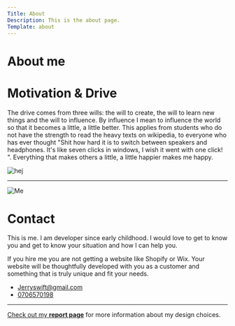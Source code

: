 ```yaml
---
Title: About
Description: This is the about page.
Template: about
---
```




<div class="about-container">
   <h1>About me</h1>
 


<div class="motivation-container">
        <h1>Motivation & Drive</h1>
        <p> The drive comes from three wills: the will to create, the will to learn new things and the will to influence. By influence I mean to influence the world so that it becomes a little, a little better. This applies from students who do not have the strength to read the heavy texts on wikipedia, to everyone who has ever thought "Shit how hard it is to switch between speakers and headphones. It's like seven clicks in windows, I wish it went with one click! ". Everything that makes others a little, a little happier makes me happy. </p>
</div>
<picture>
        <source media="(min-width: 668px)" srcset="../projekt/image/colors.jpg&w=300" alt="Me">
        <source media="(min-width: 376px)" srcset="../projekt/image/colors.jpg&w=250" alt="Me"> 
        <img src="../projekt/image/colors.jpg&w=300" alt="hej">
</picture>

<div class="sb sb-about">
      <small></small>
      <hr class="section-break-3" />
</div>


<picture>
            <source media="(min-width: 668px)" srcset="../projekt/image/person_doesnt_exist.jpeg&w=400" alt="Me">
            <source media="(min-width: 376px)" srcset="../projekt/image/person_doesnt_exist.jpeg&w=300" alt="Me"> 
            <img src="../projekt/image/person_doesnt_exist.jpeg&w=300" alt="Me">
    </picture>
    <div class="intro">
    <h1>Contact</h1>
    <p>
    This is me. I am developer since early childhood. I would love to get to know you and get to know your situation and how I can help you.
    </p>
    <p>
    If you hire me you are not getting a website like Shopify or Wix. Your website will be thoughtfully developed with you as a customer and something that is truly unique and fit your needs.
    </p>
        <ul>
            <li><a href="mailto:jerryswift@gmail.com" alt="mail link">Jerryswift@gmail.com</li>
            <li><a href="tel:0706570198">0706570198</li>
        </ul>
    </div>

<div class="sb sb-about">
      <small></small>
      <hr class="section-break-3" />
</div>

<p class="report-text">Check out my <strong><a href="./report" alt="report page" class="report-link">report page</a></strong> for more information about my design choices.</p>

</div>





    


